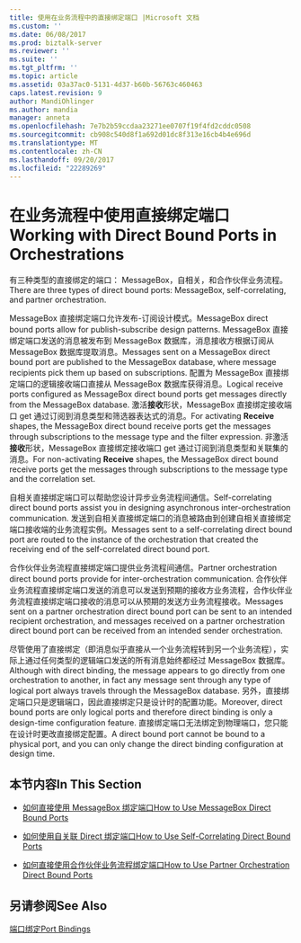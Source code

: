 ```yaml
---
title: 使用在业务流程中的直接绑定端口 |Microsoft 文档
ms.custom: ''
ms.date: 06/08/2017
ms.prod: biztalk-server
ms.reviewer: ''
ms.suite: ''
ms.tgt_pltfrm: ''
ms.topic: article
ms.assetid: 03a37ac0-5131-4d37-b60b-56763c460463
caps.latest.revision: 9
author: MandiOhlinger
ms.author: mandia
manager: anneta
ms.openlocfilehash: 7e7b2b59ccdaa23271ee0707f19f4fd2cddc0508
ms.sourcegitcommit: cb908c540d8f1a692d01dc8f313e16cb4b4e696d
ms.translationtype: MT
ms.contentlocale: zh-CN
ms.lasthandoff: 09/20/2017
ms.locfileid: "22289269"
---
```

# <a name="working-with-direct-bound-ports-in-orchestrations"></a><span data-ttu-id="a53a3-102">在业务流程中使用直接绑定端口</span><span class="sxs-lookup"><span data-stu-id="a53a3-102">Working with Direct Bound Ports in Orchestrations</span></span>
<span data-ttu-id="a53a3-103">有三种类型的直接绑定的端口： MessageBox，自相关，和合作伙伴业务流程。</span><span class="sxs-lookup"><span data-stu-id="a53a3-103">There are three types of direct bound ports: MessageBox, self-correlating, and partner orchestration.</span></span>  
  
 <span data-ttu-id="a53a3-104">MessageBox 直接绑定端口允许发布-订阅设计模式。</span><span class="sxs-lookup"><span data-stu-id="a53a3-104">MessageBox direct bound ports allow for publish-subscribe design patterns.</span></span> <span data-ttu-id="a53a3-105">MessageBox 直接绑定端口发送的消息被发布到 MessageBox 数据库，消息接收方根据订阅从 MessageBox 数据库提取消息。</span><span class="sxs-lookup"><span data-stu-id="a53a3-105">Messages sent on a MessageBox direct bound port are published to the MessageBox database, where message recipients pick them up based on subscriptions.</span></span> <span data-ttu-id="a53a3-106">配置为 MessageBox 直接绑定端口的逻辑接收端口直接从 MessageBox 数据库获得消息。</span><span class="sxs-lookup"><span data-stu-id="a53a3-106">Logical receive ports configured as MessageBox direct bound ports get messages directly from the MessageBox database.</span></span> <span data-ttu-id="a53a3-107">激活**接收**形状，MessageBox 直接绑定接收端口 get 通过订阅到消息类型和筛选器表达式的消息。</span><span class="sxs-lookup"><span data-stu-id="a53a3-107">For activating **Receive** shapes, the MessageBox direct bound receive ports get the messages through subscriptions to the message type and the filter expression.</span></span> <span data-ttu-id="a53a3-108">非激活**接收**形状，MessageBox 直接绑定接收端口 get 通过订阅到消息类型和关联集的消息。</span><span class="sxs-lookup"><span data-stu-id="a53a3-108">For non-activating **Receive** shapes, the MessageBox direct bound receive ports get the messages through subscriptions to the message type and the correlation set.</span></span>  
  
 <span data-ttu-id="a53a3-109">自相关直接绑定端口可以帮助您设计异步业务流程间通信。</span><span class="sxs-lookup"><span data-stu-id="a53a3-109">Self-correlating direct bound ports assist you in designing asynchronous inter-orchestration communication.</span></span> <span data-ttu-id="a53a3-110">发送到自相关直接绑定端口的消息被路由到创建自相关直接绑定端口接收端的业务流程实例。</span><span class="sxs-lookup"><span data-stu-id="a53a3-110">Messages sent to a self-correlating direct bound port are routed to the instance of the orchestration that created the receiving end of the self-correlated direct bound port.</span></span>  
  
 <span data-ttu-id="a53a3-111">合作伙伴业务流程直接绑定端口提供业务流程间通信。</span><span class="sxs-lookup"><span data-stu-id="a53a3-111">Partner orchestration direct bound ports provide for inter-orchestration communication.</span></span> <span data-ttu-id="a53a3-112">合作伙伴业务流程直接绑定端口发送的消息可以发送到预期的接收方业务流程，合作伙伴业务流程直接绑定端口接收的消息可以从预期的发送方业务流程接收。</span><span class="sxs-lookup"><span data-stu-id="a53a3-112">Messages sent on a partner orchestration direct bound port can be sent to an intended recipient orchestration, and messages received on a partner orchestration direct bound port can be received from an intended sender orchestration.</span></span>  
  
 <span data-ttu-id="a53a3-113">尽管使用了直接绑定（即消息似乎直接从一个业务流程转到另一个业务流程），实际上通过任何类型的逻辑端口发送的所有消息始终都经过 MessageBox 数据库。</span><span class="sxs-lookup"><span data-stu-id="a53a3-113">Although with direct binding, the message appears to go directly from one orchestration to another, in fact any message sent through any type of logical port always travels through the MessageBox database.</span></span> <span data-ttu-id="a53a3-114">另外，直接绑定端口只是逻辑端口，因此直接绑定只是设计时的配置功能。</span><span class="sxs-lookup"><span data-stu-id="a53a3-114">Moreover, direct bound ports are only logical ports and therefore direct binding is only a design-time configuration feature.</span></span> <span data-ttu-id="a53a3-115">直接绑定端口无法绑定到物理端口，您只能在设计时更改直接绑定配置。</span><span class="sxs-lookup"><span data-stu-id="a53a3-115">A direct bound port cannot be bound to a physical port, and you can only change the direct binding configuration at design time.</span></span>  
  
## <a name="in-this-section"></a><span data-ttu-id="a53a3-116">本节内容</span><span class="sxs-lookup"><span data-stu-id="a53a3-116">In This Section</span></span>  
  
-   [<span data-ttu-id="a53a3-117">如何直接使用 MessageBox 绑定端口</span><span class="sxs-lookup"><span data-stu-id="a53a3-117">How to Use MessageBox Direct Bound Ports</span></span>](../core/how-to-use-messagebox-direct-bound-ports.md)  
  
-   [<span data-ttu-id="a53a3-118">如何使用自关联 Direct 绑定端口</span><span class="sxs-lookup"><span data-stu-id="a53a3-118">How to Use Self-Correlating Direct Bound Ports</span></span>](../core/how-to-use-self-correlating-direct-bound-ports.md)  
  
-   [<span data-ttu-id="a53a3-119">如何直接使用合作伙伴业务流程绑定端口</span><span class="sxs-lookup"><span data-stu-id="a53a3-119">How to Use Partner Orchestration Direct Bound Ports</span></span>](../core/how-to-use-partner-orchestration-direct-bound-ports.md)  
  
## <a name="see-also"></a><span data-ttu-id="a53a3-120">另请参阅</span><span class="sxs-lookup"><span data-stu-id="a53a3-120">See Also</span></span>  
 [<span data-ttu-id="a53a3-121">端口绑定</span><span class="sxs-lookup"><span data-stu-id="a53a3-121">Port Bindings</span></span>](../core/port-bindings.md)